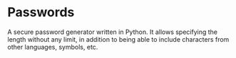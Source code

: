 # Passwords
A secure password generator written in Python. It allows specifying the length without any limit, in addition to being able to include characters from other languages, symbols, etc.
